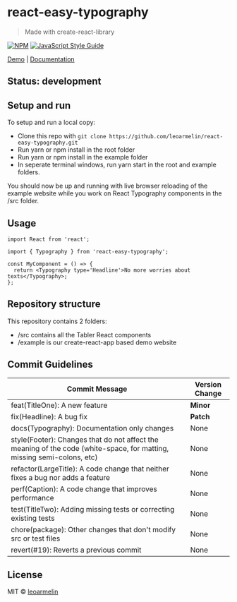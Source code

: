 # react-easy-typography

> Made with create-react-library

[![NPM](https://img.shields.io/npm/v/react-easy-typography.svg)](https://www.npmjs.com/package/react-easy-typography) [![JavaScript Style Guide](https://img.shields.io/badge/code_style-standard-brightgreen.svg)](https://standardjs.com)

[Demo](https://react-easy-typography.netlify.app/) | [Documentation](https://leoarmelin.github.io/react-easy-typography/)

## Status: development

## Setup and run

To setup and run a local copy:

- Clone this repo with `git clone https://github.com/leoarmelin/react-easy-typography.git`
- Run yarn or npm install in the root folder
- Run yarn or npm install in the example folder
- In seperate terminal windows, run yarn start in the root and example folders.

You should now be up and running with live browser reloading of the example website while you work on React Typography components in the /src folder.

## Usage

```tsx
import React from 'react';

import { Typography } from 'react-easy-typography';

const MyComponent = () => {
  return <Typography type='Headline'>No more worries about texts</Typography>;
};
```

## Repository structure

This repository contains 2 folders:

- /src contains all the Tabler React components
- /example is our create-react-app based demo website

## Commit Guidelines

| Commit Message                                                                                                         | Version Change |
| ---------------------------------------------------------------------------------------------------------------------- | -------------- |
| feat(TitleOne): A new feature                                                                                          | **Minor**      |
| fix(Headline): A bug fix                                                                                               | **Patch**      |
| docs(Typography): Documentation only changes                                                                           | None           |
| style(Footer): Changes that do not affect the meaning of the code (white-space, for matting, missing semi-colons, etc) | None           |
| refactor(LargeTitle): A code change that neither fixes a bug nor adds a feature                                        | None           |
| perf(Caption): A code change that improves performance                                                                 | None           |
| test(TitleTwo): Adding missing tests or correcting existing tests                                                      | None           |
| chore(package): Other changes that don't modify src or test files                                                      | None           |
| revert(#19): Reverts a previous commit                                                                                 | None           |

## License

MIT © [leoarmelin](https://github.com/leoarmelin)
